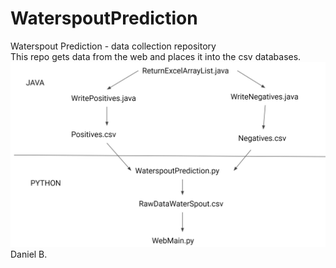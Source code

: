 # WaterspoutPrediction
Waterspout Prediction - data collection repository  
This repo gets data from the web and places it into the csv databases.
<img src="OtherFlowChart.JPG">
Daniel B.
